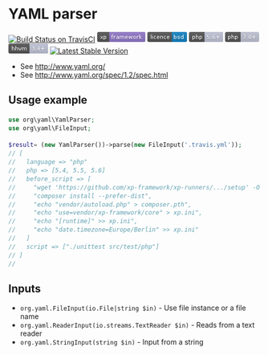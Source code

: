 YAML parser
===========

[![Build Status on TravisCI](https://secure.travis-ci.org/xp-forge/yaml.svg)](http://travis-ci.org/xp-forge/yaml)
[![XP Framework Module](https://raw.githubusercontent.com/xp-framework/web/master/static/xp-framework-badge.png)](https://github.com/xp-framework/core)
[![BSD Licence](https://raw.githubusercontent.com/xp-framework/web/master/static/licence-bsd.png)](https://github.com/xp-framework/core/blob/master/LICENCE.md)
[![Required PHP 5.6+](https://raw.githubusercontent.com/xp-framework/web/master/static/php-5_6plus.png)](http://php.net/)
[![Supports PHP 7.0+](https://raw.githubusercontent.com/xp-framework/web/master/static/php-7_0plus.png)](http://php.net/)
[![Supports HHVM 3.4+](https://raw.githubusercontent.com/xp-framework/web/master/static/hhvm-3_4plus.png)](http://hhvm.com/)
[![Latest Stable Version](https://poser.pugx.org/xp-forge/yaml/version.png)](https://packagist.org/packages/xp-forge/yaml)

* See http://www.yaml.org/
* See http://www.yaml.org/spec/1.2/spec.html

Usage example
-------------

```php
use org\yaml\YamlParser;
use org\yaml\FileInput;

$result= (new YamlParser())->parse(new FileInput('.travis.yml'));
// [
//   language => "php"
//   php => [5.4, 5.5, 5.6]
//   before_script => [
//     "wget 'https://github.com/xp-framework/xp-runners/.../setup' -O - | php",
//     "composer install --prefer-dist",
//     "echo "vendor/autoload.php" > composer.pth",
//     "echo "use=vendor/xp-framework/core" > xp.ini",
//     "echo "[runtime]" >> xp.ini",
//     "echo "date.timezone=Europe/Berlin" >> xp.ini"
//   ]
//   script => ["./unittest src/test/php"]
// ]
//
```

Inputs
------

* `org.yaml.FileInput(io.File|string $in)` - Use file instance or a file name
* `org.yaml.ReaderInput(io.streams.TextReader $in)` - Reads from a text reader
* `org.yaml.StringInput(string $in)` - Input from a string
